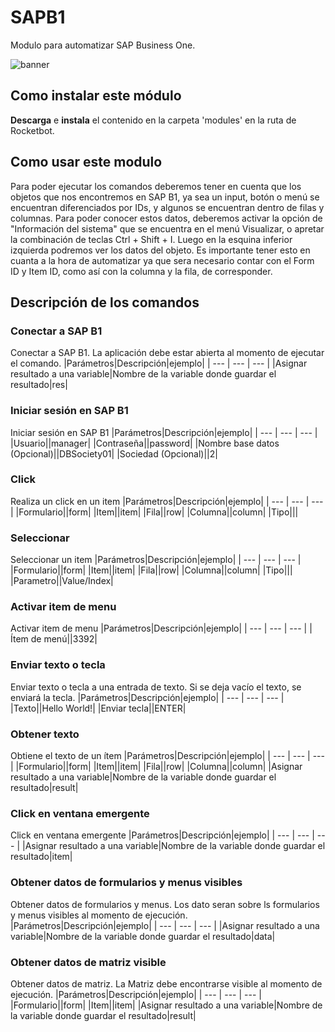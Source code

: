 



# SAPB1
  
Modulo para automatizar SAP Business One.  
  
![banner](imgs/Banner_SAPB1.png)

## Como instalar este módulo
  
__Descarga__ e __instala__ el contenido en la carpeta 'modules' en la ruta de Rocketbot.  

## Como usar este modulo

Para poder ejecutar los comandos deberemos tener en cuenta que los objetos que nos encontremos en SAP B1, ya sea un input, botón o menú se encuentran diferenciados por IDs, y algunos se encuentran dentro de filas y columnas. Para poder conocer estos datos, deberemos activar la opción de "Información del sistema" que se encuentra en el menú Visualizar, o apretar la combinación de teclas Ctrl + Shift + I. Luego en la esquina inferior izquierda podremos ver los datos del objeto. Es importante tener esto en cuanta a la hora de automatizar ya que sera necesario contar con el Form ID y Item ID, como así con la columna y la fila, de corresponder.

## Descripción de los comandos

### Conectar a SAP B1
  
Conectar a SAP B1. La aplicación debe estar abierta al momento de ejecutar el comando.
|Parámetros|Descripción|ejemplo|
| --- | --- | --- |
|Asignar resultado a una variable|Nombre de la variable donde guardar el resultado|res|

### Iniciar sesión en SAP B1
  
Iniciar sesión en SAP B1
|Parámetros|Descripción|ejemplo|
| --- | --- | --- |
|Usuario||manager|
|Contraseña||password|
|Nombre base datos (Opcional)||DBSociety01|
|Sociedad (Opcional)||2|

### Click
  
Realiza un click en un item
|Parámetros|Descripción|ejemplo|
| --- | --- | --- |
|Formulario||form|
|Item||item|
|Fila||row|
|Columna||column|
|Tipo|||

### Seleccionar
  
Seleccionar un item
|Parámetros|Descripción|ejemplo|
| --- | --- | --- |
|Formulario||form|
|Item||item|
|Fila||row|
|Columna||column|
|Tipo|||
|Parametro||Value/Index|

### Activar item de menu
  
Activar item de menu
|Parámetros|Descripción|ejemplo|
| --- | --- | --- |
|Ítem de menú||3392|

### Enviar texto o tecla
  
Enviar texto o tecla a una entrada de texto. Si se deja vacío el texto, se enviará la tecla.
|Parámetros|Descripción|ejemplo|
| --- | --- | --- |
|Texto||Hello World!|
|Enviar tecla||ENTER|

### Obtener texto
  
Obtiene el texto de un ítem
|Parámetros|Descripción|ejemplo|
| --- | --- | --- |
|Formulario||form|
|Item||item|
|Fila||row|
|Columna||column|
|Asignar resultado a una variable|Nombre de la variable donde guardar el resultado|result|

### Click en ventana emergente
  
Click en ventana emergente
|Parámetros|Descripción|ejemplo|
| --- | --- | --- |
|Asignar resultado a una variable|Nombre de la variable donde guardar el resultado|item|

### Obtener datos de formularios y menus visibles
  
Obtener datos de formularios y menus. Los dato seran sobre ls formularios y menus visibles al momento de ejecución.
|Parámetros|Descripción|ejemplo|
| --- | --- | --- |
|Asignar resultado a una variable|Nombre de la variable donde guardar el resultado|data|

### Obtener datos de matriz visible
  
Obtener datos de matriz. La Matriz debe encontrarse visible al momento de ejecución.
|Parámetros|Descripción|ejemplo|
| --- | --- | --- |
|Formulario||form|
|Item||item|
|Asignar resultado a una variable|Nombre de la variable donde guardar el resultado|result|